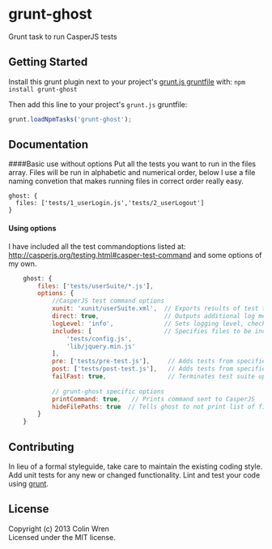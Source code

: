 # grunt-ghost

Grunt task to run CasperJS tests

## Getting Started
Install this grunt plugin next to your project's [grunt.js gruntfile][getting_started] with: `npm install grunt-ghost`

Then add this line to your project's `grunt.js` gruntfile:

```javascript
grunt.loadNpmTasks('grunt-ghost');
```

[grunt]: http://gruntjs.com/
[getting_started]: https://github.com/gruntjs/grunt/blob/master/docs/getting_started.md

## Documentation
####Basic use without options
Put all the tests you want to run in the files array. Files will be run in alphabetic and numerical order, below I use a file naming convetion that makes running files in correct order really easy.

    ghost: {
      files: ['tests/1_userLogin.js','tests/2_userLogout']
    }
#### Using options
I have included all the test commandoptions listed at: http://casperjs.org/testing.html#casper-test-command and some options of my own.
```javascript
    ghost: {
        files: ['tests/userSuite/*.js'],
        options: {
            //CasperJS test command options
            xunit: 'xunit/userSuite.xml',  // Exports results of test to a xUnit XML file
            direct: true,                  // Outputs additional log messages
            logLevel: 'info',              // Sets logging level, check out http://casperjs.org/logging.html 
            includes: [                    // Specifies files to be included for each test file
                'tests/config.js',
                'lib/jquery.min.js'
            ],
            pre: ['tests/pre-test.js'],     // Adds tests from specified files before running the test suite
            post: ['tests/post-test.js'],   // Adds tests from specified files after running the test suite
            failFast: true,                 // Terminates test suite upon failure of first test
            
            // grunt-ghost specific options
            printCommand: true,   // Prints command sent to CasperJS
            hideFilePaths: true  // Tells ghost to not print list of filepaths
        }
    }
```

## Contributing
In lieu of a formal styleguide, take care to maintain the existing coding style. Add unit tests for any new or changed functionality. Lint and test your code using [grunt][grunt].


## License
Copyright (c) 2013 Colin Wren  
Licensed under the MIT license.
